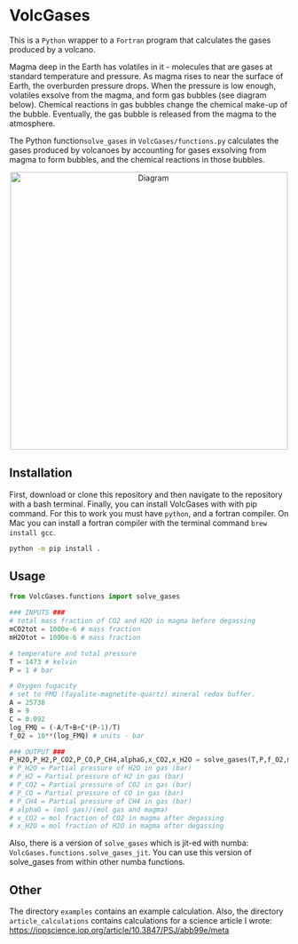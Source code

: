 # VolcGases
This is a `Python` wrapper to a `Fortran` program that calculates the gases produced by a volcano.

Magma deep in the Earth has volatiles in it - molecules that are gases at standard temperature and pressure. As magma rises to near the surface of Earth, the overburden pressure drops. When the pressure is low enough, volatiles exsolve from the magma, and form gas bubbles (see diagram below). Chemical reactions in gas bubbles change the chemical make-up of the bubble. Eventually, the gas bubble is released from the magma to the atmosphere.

The Python function```solve_gases``` in ```VolcGases/functions.py``` calculates the gases produced by volcanoes by accounting for gases exsolving from magma to form bubbles, and the chemical reactions in those bubbles.

<p align="center">
  <img src="images/diagram.jpg" alt="Diagram" width="500"/>
</p>

## Installation
First, download or clone this repository and then navigate to the repository with a bash terminal. Finally, you can install VolcGases with with pip command. For this to work you must have `python`, and a fortran compiler. On Mac you can install a fortran compiler with the terminal command `brew install gcc`.
```bash
python -m pip install .
```

## Usage
```python
from VolcGases.functions import solve_gases

### INPUTS ###
# total mass fraction of CO2 and H2O in magma before degassing
mCO2tot = 1000e-6 # mass fraction
mH2Otot = 1000e-6 # mass fraction

# temperature and total pressure
T = 1473 # kelvin
P = 1 # bar

# Oxygen fugacity
# set to FMQ (fayalite-magnetite-quartz) mineral redox buffer.
A = 25738
B = 9
C = 0.092
log_FMQ = (-A/T+B+C*(P-1)/T)
f_O2 = 10**(log_FMQ) # units - bar

### OUTPUT ###
P_H2O,P_H2,P_CO2,P_CO,P_CH4,alphaG,x_CO2,x_H2O = solve_gases(T,P,f_O2,mCO2tot,mH2Otot)
# P_H2O = Partial pressure of H2O in gas (bar)
# P_H2 = Partial pressure of H2 in gas (bar)
# P_CO2 = Partial pressure of CO2 in gas (bar)
# P_CO = Partial pressure of CO in gas (bar)
# P_CH4 = Partial pressure of CH4 in gas (bar)
# alphaG = (mol gas)/(mol gas and magma)
# x_CO2 = mol fraction of CO2 in magma after degassing
# x_H2O = mol fraction of H2O in magma after degassing
```

Also, there is a version of `solve_gases` which is jit-ed with numba: `VolcGases.functions.solve_gases_jit`. You can use this version of solve_gases from within other numba functions.


## Other

The directory `examples` contains an example calculation. Also, the directory `article_calculations` contains calculations for a science article I wrote: https://iopscience.iop.org/article/10.3847/PSJ/abb99e/meta